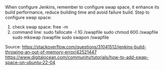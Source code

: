 When configure Jenkins, remember to configure swap space, it enhance its build performance, reduce building time and avoid failure build.
Step to configure swap space:

1. check swap space: free -m
2. command line:
sudo fallocate -l 1G /swapfile
sudo chmod 600 /swapfile
sudo mkswap /swapfile
sudo swapon /swapfile

Source: https://stackoverflow.com/questions/31041512/jenkins-build-throwing-an-out-of-memory-error/42521447
https://www.digitalocean.com/community/tutorials/how-to-add-swap-space-on-ubuntu-22-04
